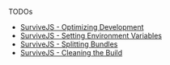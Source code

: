 
TODOs

* [SurviveJS - Optimizing Development](http://survivejs.com/webpack/developing-with-webpack/optimizing-development/)
* [SurviveJS - Setting Environment Variables](http://survivejs.com/webpack/building-with-webpack/setting-environment-variables/)
* [SurviveJS - Splitting Bundles](http://survivejs.com/webpack/building-with-webpack/splitting-bundles/)
* [SurviveJS - Cleaning the Build](http://survivejs.com/webpack/building-with-webpack/cleaning-build/)
